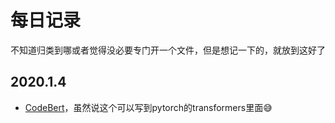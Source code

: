 # 每日记录

不知道归类到哪或者觉得没必要专门开一个文件，但是想记一下的，就放到这好了

## 2020.1.4

- [CodeBert](https://github.com/microsoft/CodeBERT)，虽然说这个可以写到pytorch的transformers里面😅

